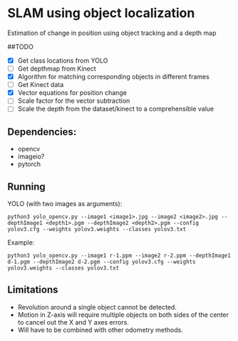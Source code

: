# SLAM using object localization
Estimation of change in position using object tracking and a depth map

##TODO
- [X] Get class locations from YOLO
- [ ] Get depthmap from Kinect
- [X] Algorithm for matching corresponding objects in different frames
- [ ] Get Kinect data
- [X] Vector equations for position change
- [ ] Scale factor for the vector subtraction
- [ ] Scale the depth from the dataset/kinect to a comprehensible value

## Dependencies:
* opencv
* imageio?
* pytorch

## Running
YOLO (with two images as arguments):
```
python3 yolo_opencv.py --image1 <image1>.jpg --image2 <image2>.jpg --depthImage1 <depth1>.pgm --depthImage2 <depth2>.pgm --config yolov3.cfg --weights yolov3.weights --classes yolov3.txt
```
Example:
```
python3 yolo_opencv.py --image1 r-1.ppm --image2 r-2.ppm --depthImage1 d-1.pgm --depthImage2 d-2.pgm --config yolov3.cfg --weights yolov3.weights --classes yolov3.txt
```

## Limitations
* Revolution around a single object cannot be detected.
* Motion in Z-axis will require multiple objects on both sides of the center to cancel out the X and Y axes errors.
* Will have to be combined with other odometry methods.

